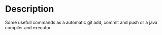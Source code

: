 # Description
Some usefull commands as a automatic git add, commit and push or a java compiler and executor
